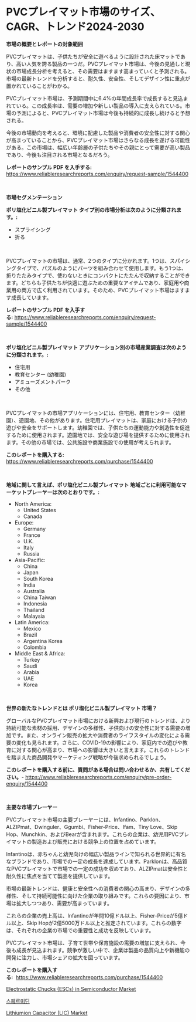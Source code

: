 <p><h1>PVCプレイマット市場のサイズ、CAGR、トレンド2024-2030</h1></p><p><strong>市場の概要とレポートの対象範囲</strong></p>
<p><p>PVCプレイマットは、子供たちが安全に遊べるように設計された床マットであり、高い人気を誇る製品の一つだ。PVCプレイマット市場は、今後の見通しと現状の市場成長分析を考えると、その需要はますます高まっていくと予測される。市場の最新トレンドを分析すると、耐久性、安全性、そしてデザイン性に重点が置かれていることがわかる。</p><p>PVCプレイマット市場は、予測期間中に6.4%の年間成長率で成長すると見込まれている。この成長率は、需要の増加や新しい製品の導入に支えられている。市場の予測によると、PVCプレイマット市場は今後も持続的に成長し続けると予想される。</p><p>今後の市場動向を考えると、環境に配慮した製品や消費者の安全性に対する関心が高まっていることから、PVCプレイマット市場はさらなる成長を遂げる可能性がある。この市場は、幅広い年齢層の子供たちやその親にとって需要が高い製品であり、今後も注目される市場となるだろう。</p></p>
<p><strong>レポートのサンプル PDF を入手する:</strong> <a href="https://www.reliableresearchreports.com/enquiry/request-sample/1544400">https://www.reliableresearchreports.com/enquiry/request-sample/1544400</a></p>
<p>&nbsp;</p>
<p><strong>市場セグメンテーション</strong></p>
<p><strong>ポリ塩化ビニル製プレイマット タイプ別の市場分析は次のように分類されます。:</strong></p>
<p><ul><li>スプライシング</li><li>折る</li></ul></p>
<p>&nbsp;</p>
<p><p>PVCプレイマットの市場は、通常、2つのタイプに分かれます。1つは、スパイシングタイプで、パズルのようにパーツを組み合わせて使用します。もう1つは、折りたたみタイプで、使わないときにコンパクトにたたんで収納することができます。どちらも子供たちが快適に遊ぶための重要なアイテムであり、家庭用や商業用の両方で広く利用されています。そのため、PVCプレイマット市場はますます成長しています。</p></p>
<p><strong>レポートのサンプル PDF を入手する:</strong>&nbsp;<a href="https://www.reliableresearchreports.com/enquiry/request-sample/1544400">https://www.reliableresearchreports.com/enquiry/request-sample/1544400</a></p>
<p>&nbsp;</p>
<p><strong> ポリ塩化ビニル製プレイマット アプリケーション別の市場産業調査は次のように分類されます。:</strong></p>
<p><ul><li>住宅用</li><li>教育センター (幼稚園)</li><li>アミューズメントパーク</li><li>その他</li></ul></p>
<p>&nbsp;</p>
<p><p>PVCプレイマットの市場アプリケーションには、住宅用、教育センター（幼稚園）、遊園地、その他があります。住宅用プレイマットは、家庭における子供の遊びや安全をサポートします。幼稚園では、子供たちの運動能力や創造性を促進するために使用されます。遊園地では、安全な遊び場を提供するために使用されます。その他の市場では、公共施設や商業施設での使用が考えられます。</p></p>
<p><strong>このレポートを購入する:</strong>&nbsp; <a href="https://www.reliableresearchreports.com/purchase/1544400">https://www.reliableresearchreports.com/purchase/1544400</a></p>
<p>&nbsp;</p>
<p><strong>地域に関して言えば、ポリ塩化ビニル製プレイマット 地域ごとに利用可能なマーケットプレーヤーは次のとおりです。:</strong></p>
<p><ul>
    <li>
        North America:
        <ul>
            <li>United States</li>
            <li>Canada</li>
        </ul>
    </li>
    <li>
        Europe:
        <ul>
            <li>Germany</li>
            <li>France</li>
            <li>U.K.</li>
            <li>Italy</li>
            <li>Russia</li>
        </ul>
    </li>
    <li>
        Asia-Pacific:
        <ul>
            <li>China</li>
            <li>Japan</li>
            <li>South Korea</li>
            <li>India</li>
            <li>Australia</li>
            <li>China Taiwan</li>
            <li>Indonesia</li>
            <li>Thailand</li>
            <li>Malaysia</li>
        </ul>
    </li>
    <li>
        Latin America:
        <ul>
            <li>Mexico</li>
            <li>Brazil</li>
            <li>Argentina Korea</li>
            <li>Colombia</li>
        </ul>
    </li>
    <li>
        Middle East & Africa:
        <ul>
            <li>Turkey</li>
            <li>Saudi</li>
            <li>Arabia</li>
            <li>UAE</li>
            <li>Korea</li>
        </ul>
    </li>
    </ul></p>
<p>&nbsp;</p>
<p><strong>世界の新たなトレンドとは ポリ塩化ビニル製プレイマット 市場？</strong></p>
<p><p>グローバルなPVCプレイマット市場における新興および現行のトレンドは、より持続可能な素材の採用、デザインの多様性、子供向けの安全性に対する需要の増加です。また、オンライン販売の拡大や消費者のライフスタイルの変化による需要の変化も見られます。さらに、COVID-19の影響により、家庭内での遊びや教育に対する関心が高まり、市場への影響は大きいと言えます。これらのトレンドを踏まえた商品開発やマーケティング戦略が今後求められるでしょう。</p></p>
<p><strong>このレポートを購入する前に、質問がある場合は問い合わせるか、共有してください。</strong>- <a href="https://www.reliableresearchreports.com/enquiry/pre-order-enquiry/1544400">https://www.reliableresearchreports.com/enquiry/pre-order-enquiry/1544400</a></p>
<p>&nbsp;</p>
<p><strong>主要な市場プレーヤー</strong></p>
<p><p>PVCプレイマット市場の主要プレーヤーには、Infantino、Parklon、ALZIPmat、Dwinguler、Ggumbi、Fisher-Price、Ifam、Tiny Love、Skip Hop、Munchkin、およびBearが含まれます。これらの企業は、幼児用PVCプレイマットの製造および販売における競争上の位置を占めています。</p><p>Infantinoは、赤ちゃんと幼児向けの幅広い製品ラインで知られる世界的に有名なブランドであり、市場での一定の成長を達成しています。Parklonは、高品質なPVCプレイマットで市場での一定の成功を収めており、ALZIPmatは安全性と耐久性に焦点を当てて製品を提供しています。</p><p>市場の最新トレンドは、健康と安全性への消費者の関心の高まり、デザインの多様性、そして持続可能性に向けた企業の取り組みです。これらの要因により、市場は拡大しつつあり、需要が高まっています。</p><p>これらの企業の売上高は、Infantinoが年間10億ドル以上、Fisher-Priceが5億ドル以上、Skip Hopが2億5000万ドル以上と推定されています。これらの数字は、それぞれの企業の市場での重要性と成功を反映しています。</p><p>PVCプレイマット市場は、子育て世帯や保育施設の需要の増加に支えられ、今後も成長が見込まれます。競争が激しい中で、企業は製品の品質向上や新機能の開発に注力し、市場シェアの拡大を図っています。</p></p>
<p><strong>このレポートを購入する:</strong>&nbsp;&nbsp;<a href="https://www.reliableresearchreports.com/purchase/1544400">https://www.reliableresearchreports.com/purchase/1544400</a></p>
<p><p><a href="https://github.com/nathandecarvalho/Market-Research-Report-List-2/blob/main/electrostatic-chucks-escs-in-semiconductor-market.md">Electrostatic Chucks (ESCs) in Semiconductor Market</a></p><p><a href="https://github.com/JackieFauhey9089475/Market-Research-Report-List-1/blob/main/290440012390.md">스페르미딘</a></p><p><a href="https://github.com/kosella/Market-Research-Report-List-2/blob/main/lithiumion-capacitor-lic-market.md">Lithiumion Capacitor (LIC) Market</a></p></p>